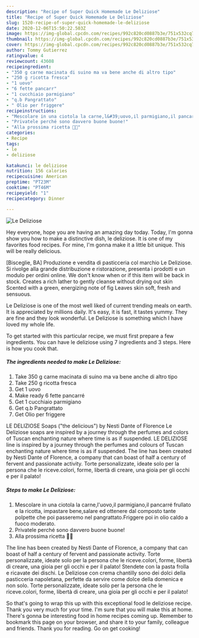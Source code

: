 ```yaml
---
description: "Recipe of Super Quick Homemade Le Deliziose"
title: "Recipe of Super Quick Homemade Le Deliziose"
slug: 1520-recipe-of-super-quick-homemade-le-deliziose
date: 2020-12-06T15:50:22.503Z
image: https://img-global.cpcdn.com/recipes/992c820cd0887b3e/751x532cq70/le-deliziose-recipe-main-photo.jpg
thumbnail: https://img-global.cpcdn.com/recipes/992c820cd0887b3e/751x532cq70/le-deliziose-recipe-main-photo.jpg
cover: https://img-global.cpcdn.com/recipes/992c820cd0887b3e/751x532cq70/le-deliziose-recipe-main-photo.jpg
author: Tommy Gutierrez
ratingvalue: 4
reviewcount: 43608
recipeingredient:
- "350 g carne macinata di suino ma va bene anche di altro tipo"
- "250 g ricotta fresca"
- "1 uovo"
- "6 fette pancarr"
- "1 cucchiaio parmigiano"
- "q.b Pangrattato"
- " Olio per friggere"
recipeinstructions:
- "Mescolare in una ciotola la carne,l&#39;uovo,il parmigiano,il pancarré frullato e la ricotta, impastare bene,salare ed ottenere dal composto tante polpette che poi passeremo nel pangrattato.Friggere poi in olio caldo a fuoco moderato."
- "Privatele perché sono davvero buone buone!"
- "Alla prossima ricetta 👩‍🍳"
categories:
- Recipe
tags:
- le
- deliziose

katakunci: le deliziose 
nutrition: 156 calories
recipecuisine: American
preptime: "PT23M"
cooktime: "PT46M"
recipeyield: "1"
recipecategory: Dinner

---
```



![Le Deliziose](https://img-global.cpcdn.com/recipes/992c820cd0887b3e/751x532cq70/le-deliziose-recipe-main-photo.jpg)

Hey everyone, hope you are having an amazing day today. Today, I'm gonna show you how to make a distinctive dish, le deliziose. It is one of my favorites food recipes. For mine, I'm gonna make it a little bit unique. This will be really delicious.

[Bisceglie, BA] Produzione e vendita di pasticceria col marchio Le Deliziose. Si rivolge alla grande distribuzione e ristorazione, presenta i prodotti e un modulo per ordini online. We don&#39;t know when or if this item will be back in stock. Creates a rich lather to gently cleanse without drying out skin Scented with a green, energizing note of fig Leaves skin soft, fresh and sensuous.

Le Deliziose is one of the most well liked of current trending meals on earth. It is appreciated by millions daily. It's easy, it is fast, it tastes yummy. They are fine and they look wonderful. Le Deliziose is something which I have loved my whole life.


To get started with this particular recipe, we must first prepare a few ingredients. You can have le deliziose using 7 ingredients and 3 steps. Here is how you cook that.

<!--inarticleads1-->

##### The ingredients needed to make Le Deliziose:

1. Take 350 g carne macinata di suino ma va bene anche di altro tipo
1. Take 250 g ricotta fresca
1. Get 1 uovo
1. Make ready 6 fette pancarré
1. Get 1 cucchiaio parmigiano
1. Get q.b Pangrattato
1. Get  Olio per friggere


LE DELIZIOSE Soaps (&#34;the delicious&#34;) by Nesti Dante of Florence Le Deliziose soaps are inspired by a journey through the perfumes and colors of Tuscan enchanting nature where time is as if suspended. LE DELIZIOSE line is inspired by a journey through the perfumes and colours of Tuscan enchanting nature where time is as if suspended. The line has been created by Nesti Dante of Florence, a company that can boast of half a century of fervent and passionate activity. Torte personalizzate, ideate solo per la persona che le riceve.colori, forme, libertà di creare, una gioia per gli occhi e per il palato! 

<!--inarticleads2-->

##### Steps to make Le Deliziose:

1. Mescolare in una ciotola la carne,l&#39;uovo,il parmigiano,il pancarré frullato e la ricotta, impastare bene,salare ed ottenere dal composto tante polpette che poi passeremo nel pangrattato.Friggere poi in olio caldo a fuoco moderato.
1. Privatele perché sono davvero buone buone!
1. Alla prossima ricetta 👩‍🍳


The line has been created by Nesti Dante of Florence, a company that can boast of half a century of fervent and passionate activity. Torte personalizzate, ideate solo per la persona che le riceve.colori, forme, libertà di creare, una gioia per gli occhi e per il palato! Stendete con la pasta frolla e ricavate dei dischi. Le Deliziose con crema chantilly sono dei dolci della pasticceria napoletana, perfette da servire come dolce della domenica e non solo. Torte personalizzate, ideate solo per la persona che le riceve.colori, forme, libertà di creare, una gioia per gli occhi e per il palato! 

So that's going to wrap this up with this exceptional food le deliziose recipe. Thank you very much for your time. I'm sure that you will make this at home. There's gonna be interesting food in home recipes coming up. Remember to bookmark this page on your browser, and share it to your family, colleague and friends. Thank you for reading. Go on get cooking!
